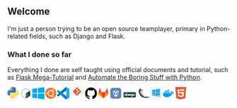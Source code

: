 ## Welcome
I'm just a person trying to be an open source teamplayer, primary in Python-related fields, such as Django and Flask.

### What I done so far
Everything I done are self taught using official documents and tutorial, such as [Flask Mega-Tutorial](https://blog.miguelgrinberg.com/post/the-flask-mega-tutorial-part-i-hello-world) and [Automate the Boring Stuff with Python](https://automatetheboringstuff.com/2e/chapter0/).

<img align="left" alt="Python" width="28px" src="images/python.png" /> 
<img align="left" alt="Bash" width="28px" src="images/bash.png" /> 
<img align="left" alt="Windows" width="28px" src="images/windows.png" /> 
<img align="left" alt="Ubuntu" width="28px" src="images/ubuntu.png" /> 
<img align="left" alt="VSCode" width="28px" src="images/vscode.png" /> 
<img align="left" alt="Git" width="35px" src="images/git.jpg" /> 
<img align="left" alt="GitHub" width="28px" src="images/github.png" /> 
<img align="left" alt="Gitlab" width="28px" src="images/gitlab.webp" /> 
<img align="left" alt="VirtualBox" width="28px" src="images/virtualbox.png" /> 
<img align="left" alt="Django" width="35px" src="images/django_logo.png" /> 
<img align="left" alt="Flask" width="28px" src="images/flask.png" /> 
<img align="left" alt="WSL" width="28px" src="images/wsl.webp" /> 
<img align="left" alt="Docker" width="28px" src="images/docker.webp" /> 
<img align="left" alt="HTML" width="28px" src="images/html.png" /> 


